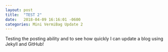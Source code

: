 ```yaml
---
layout: post
title:  "TEST 2"
date:   2018-04-09 16:16:01 -0600
categories: Mini VermiBag Update 2
---
```

Testing the posting ability and to see how quickly I can update a blog using Jekyll and GitHub!
